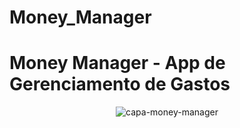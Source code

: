 # Money_Manager

# Money Manager - App de Gerenciamento de Gastos

<p align="center">
    <img src="https://drive.google.com/file/d/1uC0zq3J3dyN_q2ZT1DUOkg4xJx_CIfN1/view?usp=sharing" alt="capa-money-manager">
</p>
